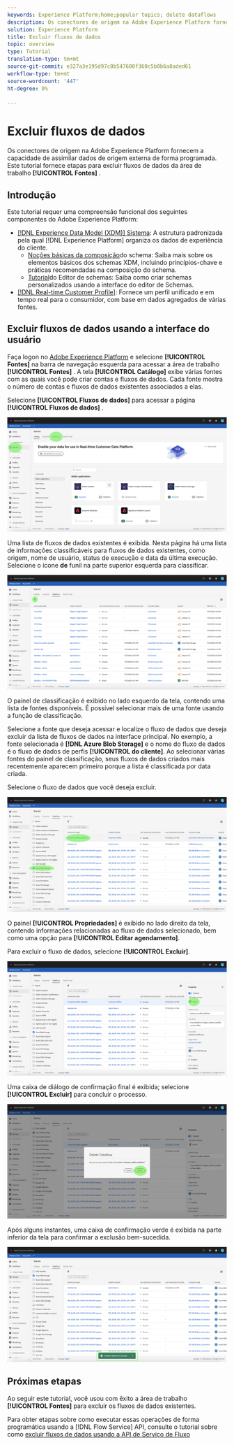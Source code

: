 ```yaml
---
keywords: Experience Platform;home;popular topics; delete dataflows
description: Os conectores de origem na Adobe Experience Platform fornecem a capacidade de assimilar dados de origem externa de forma programada. Este tutorial fornece etapas para excluir fluxos de dados da área de trabalho Fontes.
solution: Experience Platform
title: Excluir fluxos de dados
topic: overview
type: Tutorial
translation-type: tm+mt
source-git-commit: e327a3e195d97c0b547608f360c5b0b6a8aded61
workflow-type: tm+mt
source-wordcount: '447'
ht-degree: 0%

---
```



# Excluir fluxos de dados

Os conectores de origem na Adobe Experience Platform fornecem a capacidade de assimilar dados de origem externa de forma programada. Este tutorial fornece etapas para excluir fluxos de dados da área de trabalho **[!UICONTROL Fontes]** .

## Introdução

Este tutorial requer uma compreensão funcional dos seguintes componentes do Adobe Experience Platform:

- [[!DNL Experience Data Model (XDM)] Sistema](../../../xdm/home.md): A estrutura padronizada pela qual [!DNL Experience Platform] organiza os dados de experiência do cliente.
   - [Noções básicas da composição](../../../xdm/schema/composition.md)do schema: Saiba mais sobre os elementos básicos dos schemas XDM, incluindo princípios-chave e práticas recomendadas na composição do schema.
   - [Tutorial](../../../xdm/tutorials/create-schema-ui.md)do Editor de schemas: Saiba como criar schemas personalizados usando a interface do editor de Schemas.
- [[!DNL Real-time Customer Profile]](../../../profile/home.md): Fornece um perfil unificado e em tempo real para o consumidor, com base em dados agregados de várias fontes.

## Excluir fluxos de dados usando a interface do usuário

Faça logon no [Adobe Experience Platform](https://platform.adobe.com) e selecione **[!UICONTROL Fontes]** na barra de navegação esquerda para acessar a área de trabalho **[!UICONTROL Fontes]** . A tela **[!UICONTROL Catálogo]** exibe várias fontes com as quais você pode criar contas e fluxos de dados. Cada fonte mostra o número de contas e fluxos de dados existentes associados a elas.

Selecione **[!UICONTROL Fluxos de dados]** para acessar a página **[!UICONTROL Fluxos de dados]** .

![dataset-flow-atividade](../../images/tutorials/delete/dataflows.png)

Uma lista de fluxos de dados existentes é exibida. Nesta página há uma lista de informações classificáveis para fluxos de dados existentes, como origem, nome de usuário, status de execução e data da última execução. Selecione o ícone **de** funil na parte superior esquerda para classificar.

![lista de dados](../../images/tutorials/delete/dataflows-list.png)

O painel de classificação é exibido no lado esquerdo da tela, contendo uma lista de fontes disponíveis.
É possível selecionar mais de uma fonte usando a função de classificação.

Selecione a fonte que deseja acessar e localize o fluxo de dados que deseja excluir da lista de fluxos de dados na interface principal. No exemplo, a fonte selecionada é **[!DNL Azure Blob Storage]** e o nome do fluxo de dados é o fluxo de dados de perfis **[!UICONTROL do cliente]**. Ao selecionar várias fontes do painel de classificação, seus fluxos de dados criados mais recentemente aparecem primeiro porque a lista é classificada por data criada.

Selecione o fluxo de dados que você deseja excluir.

![dataflows-sort](../../images/tutorials/delete/dataflows-sort.png)

O painel **[!UICONTROL Propriedades]** é exibido no lado direito da tela, contendo informações relacionadas ao fluxo de dados selecionado, bem como uma opção para **[!UICONTROL Editar agendamento]**.

Para excluir o fluxo de dados, selecione **[!UICONTROL Excluir]**.

![dataflows-sort](../../images/tutorials/delete/dataflows-properties.png)

Uma caixa de diálogo de confirmação final é exibida; selecione **[!UICONTROL Excluir]** para concluir o processo.

![delete](../../images/tutorials/delete/delete.png)

Após alguns instantes, uma caixa de confirmação verde é exibida na parte inferior da tela para confirmar a exclusão bem-sucedida.

![confirmado](../../images/tutorials/delete/confirmed.png)

## Próximas etapas

Ao seguir este tutorial, você usou com êxito a área de trabalho **[!UICONTROL Fontes]** para excluir os fluxos de dados existentes.

Para obter etapas sobre como executar essas operações de forma programática usando a [!DNL Flow Service] API, consulte o tutorial sobre como [excluir fluxos de dados usando a API de Serviço de Fluxo](../../tutorials/api/delete-dataflows.md)